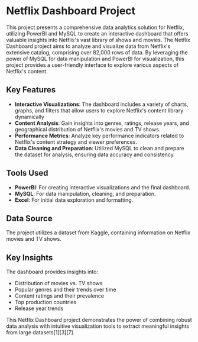 # Netflix Dashboard Project

This project presents a comprehensive data analytics solution for Netflix, utilizing PowerBI and MySQL to create an interactive dashboard that offers valuable insights into Netflix's vast library of shows and movies.
The Netflix Dashboard project aims to analyze and visualize data from Netflix's extensive catalog, comprising over 82,000 rows of data. By leveraging the power of MySQL for data manipulation and PowerBI for visualization, this project provides a user-friendly interface to explore various aspects of Netflix's content.

## Key Features

- **Interactive Visualizations**: The dashboard includes a variety of charts, graphs, and filters that allow users to explore Netflix's content library dynamically
- **Content Analysis**: Gain insights into genres, ratings, release years, and geographical distribution of Netflix's movies and TV shows.
- **Performance Metrics**: Analyze key performance indicators related to Netflix's content strategy and viewer preferences.
- **Data Cleaning and Preparation**: Utilized MySQL to clean and prepare the dataset for analysis, ensuring data accuracy and consistency.

## Tools Used

- **PowerBI**: For creating interactive visualizations and the final dashboard.
- **MySQL**: For data manipulation, cleaning, and preparation.
- **Excel**: For initial data exploration and formatting.

## Data Source

The project utilizes a dataset from Kaggle, containing information on Netflix movies and TV shows.

## Key Insights

The dashboard provides insights into:

- Distribution of movies vs. TV shows
- Popular genres and their trends over time
- Content ratings and their prevalence
- Top production countries
- Release year trends

This Netflix Dashboard project demonstrates the power of combining robust data analysis with intuitive visualization tools to extract meaningful insights from large datasets[1][3][7].

